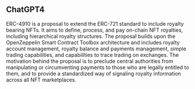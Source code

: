 ## ChatGPT4

ERC-4910 is a proposal to extend the ERC-721 standard to include royalty bearing NFTs. It aims to define, process, and pay on-chain NFT royalties, including hierarchical royalty structures. The proposal builds upon the OpenZeppelin Smart Contract Toolbox architecture and includes royalty account management, royalty balance and payments management, simple trading capabilities, and capabilities to trace trading on exchanges. The motivation behind the proposal is to preclude central authorities from manipulating or circumventing payments to those who are legally entitled to them, and to provide a standardized way of signaling royalty information across all NFT marketplaces.
